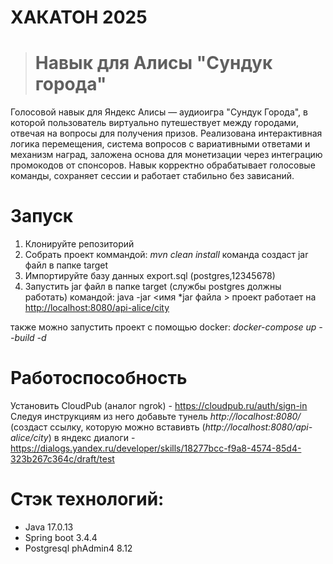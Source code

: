 # ХАКАТОН 2025

> # Навык для Алисы "Сундук города"



Голосовой навык для Яндекс Алисы — аудиоигра "Сундук Города", в которой пользователь виртуально путешествует между городами, отвечая на вопросы для получения призов. Реализована интерактивная логика перемещения, система вопросов с вариативными ответами и механизм наград, заложена основа для монетизации через интеграцию промокодов от спонсоров. Навык корректно обрабатывает голосовые команды, сохраняет сессии и работает стабильно без зависаний.


# Запуск

1. Клонируйте репозиторий
2. Cобрать проект коммандой: *mvn clean install* команда создаст jar файл в папке target
3. Импортируйте базу данных export.sql (postgres,12345678) 
4. Запустить jar файл в папке target (службы postgres должны работать) командой: java -jar <имя *jar файла >
проект работает на [http://localhost:8080/api-alice/city](https://www.example.com)


также можно запустить проект с помощью docker:  *docker-compose up --build -d*
# Работоспособность 
Установить CloudPub (аналог ngrok) - https://cloudpub.ru/auth/sign-in
Следуя инструкциям из него добавьте тунель *http://localhost:8080/*
(создаст ссылку, которую можно вставивть (*http://localhost:8080/api-alice/city*) в яндекс диалоги - https://dialogs.yandex.ru/developer/skills/18277bcc-f9a8-4574-85d4-323b267c364c/draft/test

# Стэк технологий:

- Java 17.0.13
- Spring boot 3.4.4
- Postgresql phAdmin4 8.12



